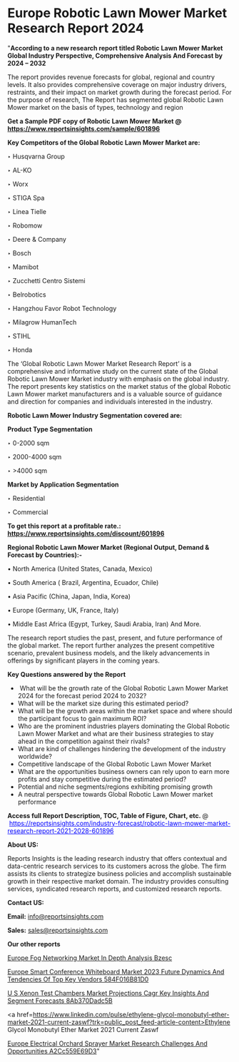 # Europe Robotic Lawn Mower Market Research Report 2024

"<strong>According to a new research report titled Robotic Lawn Mower Market Global Industry Perspective, Comprehensive Analysis And Forecast by 2024 – 2032</strong>

The report provides revenue forecasts for global, regional and country levels. It also provides comprehensive coverage on major industry drivers, restraints, and their impact on market growth during the forecast period. For the purpose of research, The Report has segmented global Robotic Lawn Mower market on the basis of types, technology and region

<strong>Get a Sample PDF copy of Robotic Lawn Mower Market </strong><strong>@<a href=https://www.reportsinsights.com/sample/601896 style=color:#0000ff;> https://www.reportsinsights.com/sample/601896</a></strong></font>

<strong>Key Competitors of the Global Robotic Lawn Mower Market are:</strong>

‣ Husqvarna Group

‣ AL-KO

‣ Worx

‣ STIGA Spa

‣ Linea Tielle

‣ Robomow

‣ Deere & Company

‣ Bosch

‣ Mamibot

‣ Zucchetti Centro Sistemi

‣ Belrobotics

‣ Hangzhou Favor Robot Technology

‣ Milagrow HumanTech

‣ STIHL

‣ Honda

The ‘Global Robotic Lawn Mower Market Research Report’ is a comprehensive and informative study on the current state of the Global Robotic Lawn Mower Market industry with emphasis on the global industry. The report presents key statistics on the market status of the global Robotic Lawn Mower market manufacturers and is a valuable source of guidance and direction for companies and individuals interested in the industry.

<strong>Robotic Lawn Mower Industry Segmentation covered are:</strong>

<strong>Product Type Segmentation</strong>

‣ 0-2000 sqm

‣ 2000-4000 sqm

‣ >4000 sqm

<strong>Market by Application Segmentation</strong>

‣ Residential

‣ Commercial

<strong>To get this report at a profitable rate.: <a href=https://www.reportsinsights.com/discount/601896 style=color:#0000ff;>https://www.reportsinsights.com/discount/601896</a></strong></font>

<strong>Regional Robotic Lawn Mower Market (Regional Output, Demand &amp; Forecast by Countries):-</strong>

• North America (United States, Canada, Mexico)

• South America ( Brazil, Argentina, Ecuador, Chile)

• Asia Pacific (China, Japan, India, Korea)

• Europe (Germany, UK, France, Italy)

• Middle East Africa (Egypt, Turkey, Saudi Arabia, Iran) And More.

The research report studies the past, present, and future performance of the global market. The report further analyzes the present competitive scenario, prevalent business models, and the likely advancements in offerings by significant players in the coming years.

<strong>Key Questions answered by the Report</strong>
<ul>
  <li> What will be the growth rate of the Global Robotic Lawn Mower Market 2024 for the forecast period 2024 to 2032?</li>
  <li>What will be the market size during this estimated period?</li>
  <li>What will be the growth areas within the market space and where should the participant focus to gain maximum ROI?</li>
  <li>Who are the prominent industries players dominating the Global Robotic Lawn Mower Market and what are their business strategies to stay ahead in the competition against their rivals?</li>
  <li>What are kind of challenges hindering the development of the industry worldwide?</li>
  <li>Competitive landscape of the Global Robotic Lawn Mower Market</li>
  <li>What are the opportunities business owners can rely upon to earn more profits and stay competitive during the estimated period?</li>
  <li>Potential and niche segments/regions exhibiting promising growth</li>
  <li>A neutral perspective towards Global Robotic Lawn Mower market performance</li>
</ul>
<strong>Access full Report Description, TOC, Table of Figure, Chart, etc. </strong>@  <a href=https://reportsinsights.com/industry-forecast/robotic-lawn-mower-market-research-report-2021-2028-601896 style=color:#0000ff;>https://reportsinsights.com/industry-forecast/robotic-lawn-mower-market-research-report-2021-2028-601896</a></font>

<strong><strong>About US</strong>:</strong>

Reports Insights is the leading research industry that offers contextual and data-centric research services to its customers across the globe. The firm assists its clients to strategize business policies and accomplish sustainable growth in their respective market domain. The industry provides consulting services, syndicated research reports, and customized research reports.

<strong>Contact US:</strong>

<p class=""""><b>Email:</b> <a href=mailto:info@reportsinsights.com>info@reportsinsights.com</a></p>
<p class=""""><b>Sales:</b> <a href=mailto:sales@reportsinsights.com>sales@reportsinsights.com</a></p>

<strong>Our other reports</strong>

<a href=https://www.linkedin.com/pulse/europe-fog-networking-market-in-depth-analysis-bzesc/>Europe Fog Networking Market In Depth Analysis Bzesc</a>

<a href=https://medium.com/@d7298290/europe-smart-conference-whiteboard-market-2023-future-dynamics-and-tendencies-of-top-key-vendors-584f016b81d0>Europe Smart Conference Whiteboard Market 2023 Future Dynamics And Tendencies Of Top Key Vendors 584F016B81D0</a>

<a href=https://medium.com/@akitotamura255/u-s-xenon-test-chambers-market-projections-cagr-key-insights-and-segment-forecasts-8ab370dadc5b>U S Xenon Test Chambers Market Projections Cagr Key Insights And Segment Forecasts 8Ab370Dadc5B</a>

<a href=https://www.linkedin.com/pulse/ethylene-glycol-monobutyl-ether-market-2021-current-zaswf?trk=public_post_feed-article-content>Ethylene Glycol Monobutyl Ether Market 2021 Current Zaswf</a>

<a href=https://medium.com/@nadeemkazi654/europe-electrical-orchard-sprayer-market-research-challenges-and-opportunities-a2cc559e69d3>Europe Electrical Orchard Sprayer Market Research Challenges And Opportunities A2Cc559E69D3</a>"
